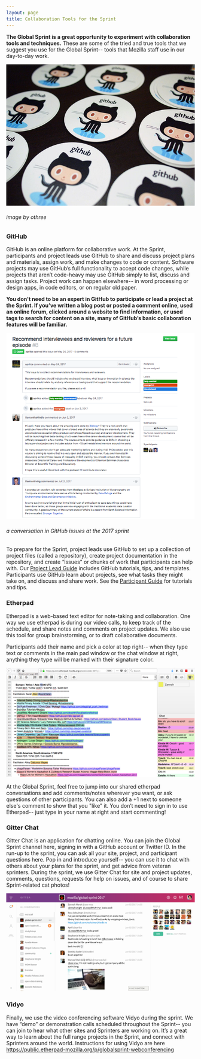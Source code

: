 ```yaml
---
layout: page
title: Collaboration Tools for the Sprint
---
```


**The Global Sprint is a great opportunity to experiment with collaboration tools and techniques.** These are some of the tried and true tools that we suggest you use for the Global Sprint-- tools that Mozilla staff use in our day-to-day work. 


![github stickers](../img/ghstickers.jpg)
 
###### image by othree

### GitHub
GitHub is an online platform for collaborative work. At the Sprint, participants and project leads use GitHub to share and discuss project plans and materials, assign work, and make changes to code or content. Software projects may use GitHub’s full functionality to accept code changes, while projects that aren’t code-heavy may use GitHub simply to list, discuss and assign tasks. Project work can happen elsewhere-- in word processing or design apps, in code editors, or on regular old paper.  

**You don't need to be an expert in GitHub to participate or lead a project at the Sprint. If you’ve written a blog post or posted a comment online, used an online forum, clicked around a website to find information, or used tags to search for content on a site, many of GitHub’s basic collaboration features will be familiar.**

![github convo](../img/ghconvo.png)

###### a conversation in GitHub issues at the 2017 sprint

To prepare for the Sprint, project leads use GitHub to set up a collection of project files (called a repository), create project documentation in the repository, and create “issues” or chunks of work that participants can help with. Our [Project Lead Guide](https://mozilla.github.io/global-sprint/project-lead-guide/) includes GitHub tutorials, tips, and templates. Participants use GitHub learn about projects, see what tasks they might take on, and discuss and share work. See the [Participant Guide](https://mozilla.github.io/global-sprint/participants-guide/) for tutorials and tips. 

### Etherpad
Etherpad is a web-based text editor for note-taking and collaboration. One way we use etherpad is during our video calls, to keep track of the schedule, and share notes and comments on project updates. We also use this tool for group brainstorming, or to draft collaborative documents.

Participants add their name and pick a color at top right-- when they type text or comments in the main pad window or the chat window at right, anything they type will be marked with their signature color.  
 
![etherpad image](../img/etherpad.png) 
 
At the Global Sprint, feel free to jump into our shared etherpad conversations and add comments/notes wherever you want, or ask questions of other participants. You can also add a +1 next to someone else's comment to show that you "like" it. You don’t need to sign in to use Etherpad-- just type in your name at right and start commenting! 

### Gitter Chat
Gitter Chat is an application for chatting online.  You can join the Global Sprint channel here, signing in with a GitHub account or Twitter ID.  In the run-up to the sprint, you can ask all your site, project, and participant questions here.  Pop in and introduce yourself-- you can use it to chat with others about your plans for the sprint, and get advice from veteran sprinters. During the sprint, we use Gitter Chat for site and project updates, comments, questions, requests for help on issues, and of course to share Sprint-related cat photos! 

![gitter chat](../img/gitter.png) 

### Vidyo
Finally, we use the video conferencing software Vidyo during the sprint. We have “demo” or demonstration calls scheduled throughout the Sprint-- you can join to hear what other sites and Sprinters are working on. It’s a great way to learn about the full range projects in the Sprint, and connect with Sprinters around the world. Instructions for using Vidyo are here https://public.etherpad-mozilla.org/p/globalsprint-webconferencing
